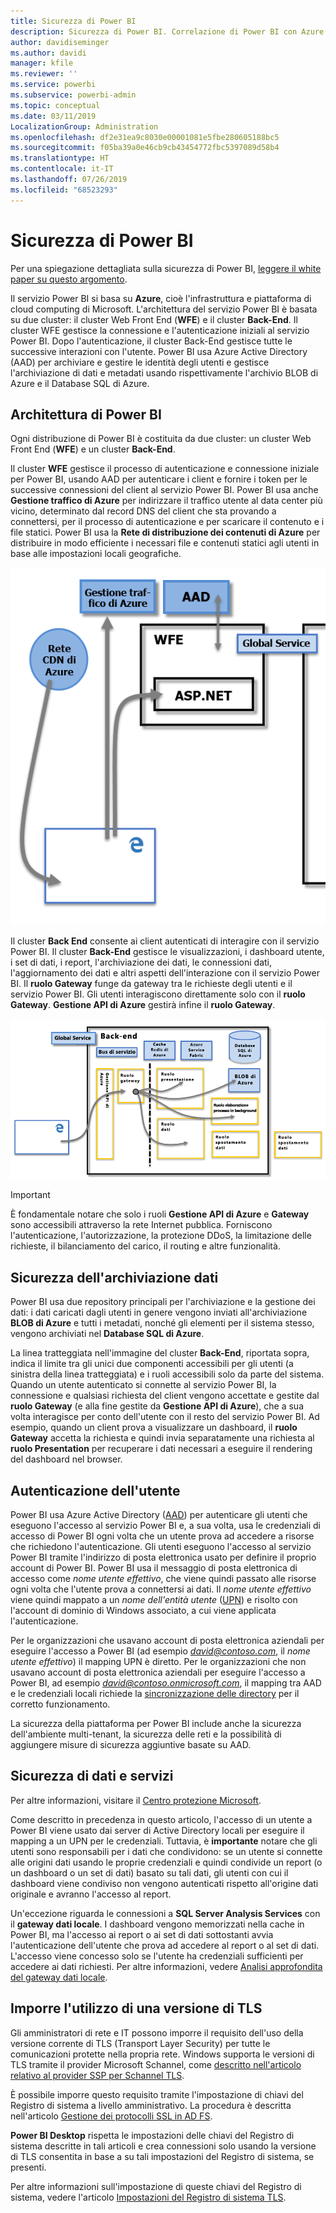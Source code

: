 ```yaml
---
title: Sicurezza di Power BI
description: Sicurezza di Power BI. Correlazione di Power BI con Azure Active Directory e altri servizi di Azure. Questo argomento include inoltre un collegamento a un white paper più approfondito.
author: davidiseminger
ms.author: davidi
manager: kfile
ms.reviewer: ''
ms.service: powerbi
ms.subservice: powerbi-admin
ms.topic: conceptual
ms.date: 03/11/2019
LocalizationGroup: Administration
ms.openlocfilehash: df2e31ea9c8030e00001081e5fbe280605188bc5
ms.sourcegitcommit: f05ba39a0e46cb9cb43454772fbc5397089d58b4
ms.translationtype: HT
ms.contentlocale: it-IT
ms.lasthandoff: 07/26/2019
ms.locfileid: "68523293"
---
```

# <a name="power-bi-security"></a>Sicurezza di Power BI

Per una spiegazione dettagliata sulla sicurezza di Power BI, [leggere il white paper su questo argomento](whitepaper-powerbi-security.md).

Il servizio Power BI si basa su **Azure**, cioè l'infrastruttura e piattaforma di cloud computing di Microsoft. L'architettura del servizio Power BI è basata su due cluster: il cluster Web Front End (**WFE**) e il cluster **Back-End**. Il cluster WFE gestisce la connessione e l'autenticazione iniziali al servizio Power BI. Dopo l'autenticazione, il cluster Back-End gestisce tutte le successive interazioni con l'utente. Power BI usa Azure Active Directory (AAD) per archiviare e gestire le identità degli utenti e gestisce l'archiviazione di dati e metadati usando rispettivamente l'archivio BLOB di Azure e il Database SQL di Azure.

## <a name="power-bi-architecture"></a>Architettura di Power BI

Ogni distribuzione di Power BI è costituita da due cluster: un cluster Web Front End (**WFE**) e un cluster **Back-End**.

Il cluster **WFE** gestisce il processo di autenticazione e connessione iniziale per Power BI, usando AAD per autenticare i client e fornire i token per le successive connessioni del client al servizio Power BI. Power BI usa anche **Gestione traffico di Azure** per indirizzare il traffico utente al data center più vicino, determinato dal record DNS del client che sta provando a connettersi, per il processo di autenticazione e per scaricare il contenuto e i file statici. Power BI usa la **Rete di distribuzione dei contenuti di Azure** per distribuire in modo efficiente i necessari file e contenuti statici agli utenti in base alle impostazioni locali geografiche.

![](media/service-admin-power-bi-security/pbi_security_v2_wfe.png)

Il cluster **Back End** consente ai client autenticati di interagire con il servizio Power BI. Il cluster **Back-End** gestisce le visualizzazioni, i dashboard utente, i set di dati, i report, l'archiviazione dei dati, le connessioni dati, l'aggiornamento dei dati e altri aspetti dell'interazione con il servizio Power BI. Il **ruolo Gateway** funge da gateway tra le richieste degli utenti e il servizio Power BI. Gli utenti interagiscono direttamente solo con il **ruolo Gateway**. **Gestione API di Azure** gestirà infine il **ruolo Gateway**.

![](media/service-admin-power-bi-security/pbi_security_v2_backend_updated.png)

> [!IMPORTANT]
> È fondamentale notare che solo i ruoli **Gestione API di Azure** e **Gateway** sono accessibili attraverso la rete Internet pubblica. Forniscono l'autenticazione, l'autorizzazione, la protezione DDoS, la limitazione delle richieste, il bilanciamento del carico, il routing e altre funzionalità.

## <a name="data-storage-security"></a>Sicurezza dell'archiviazione dati

Power BI usa due repository principali per l'archiviazione e la gestione dei dati: i dati caricati dagli utenti in genere vengono inviati all'archiviazione **BLOB di Azure** e tutti i metadati, nonché gli elementi per il sistema stesso, vengono archiviati nel **Database SQL di Azure**.

La linea tratteggiata nell'immagine del cluster **Back-End**, riportata sopra, indica il limite tra gli unici due componenti accessibili per gli utenti (a sinistra della linea tratteggiata) e i ruoli accessibili solo da parte del sistema. Quando un utente autenticato si connette al servizio Power BI, la connessione e qualsiasi richiesta del client vengono accettate e gestite dal **ruolo Gateway** (e alla fine gestite da **Gestione API di Azure**), che a sua volta interagisce per conto dell'utente con il resto del servizio Power BI. Ad esempio, quando un client prova a visualizzare un dashboard, il **ruolo Gateway** accetta la richiesta e quindi invia separatamente una richiesta al **ruolo Presentation** per recuperare i dati necessari a eseguire il rendering del dashboard nel browser.

## <a name="user-authentication"></a>Autenticazione dell'utente

Power BI usa Azure Active Directory ([AAD](http://azure.microsoft.com/services/active-directory/)) per autenticare gli utenti che eseguono l'accesso al servizio Power BI e, a sua volta, usa le credenziali di accesso di Power BI ogni volta che un utente prova ad accedere a risorse che richiedono l'autenticazione. Gli utenti eseguono l'accesso al servizio Power BI tramite l'indirizzo di posta elettronica usato per definire il proprio account di Power BI. Power BI usa il messaggio di posta elettronica di accesso come *nome utente effettivo*, che viene quindi passato alle risorse ogni volta che l'utente prova a connettersi ai dati. Il *nome utente effettivo* viene quindi mappato a un *nome dell'entità utente* ([UPN](https://msdn.microsoft.com/library/windows/desktop/aa380525\(v=vs.85\).aspx)) e risolto con l'account di dominio di Windows associato, a cui viene applicata l'autenticazione.

Per le organizzazioni che usavano account di posta elettronica aziendali per eseguire l'accesso a Power BI (ad esempio <em>david@contoso.com</em>, il *nome utente effettivo*) il mapping UPN è diretto. Per le organizzazioni che non usavano account di posta elettronica aziendali per eseguire l'accesso a Power BI, ad esempio <em>david@contoso.onmicrosoft.com</em>, il mapping tra AAD e le credenziali locali richiede la [sincronizzazione delle directory](https://technet.microsoft.com/library/jj573653.aspx) per il corretto funzionamento.

La sicurezza della piattaforma per Power BI include anche la sicurezza dell'ambiente multi-tenant, la sicurezza delle reti e la possibilità di aggiungere misure di sicurezza aggiuntive basate su AAD.

## <a name="data-and-service-security"></a>Sicurezza di dati e servizi

Per altre informazioni, visitare il [Centro protezione Microsoft](https://www.microsoft.com/trustcenter).

Come descritto in precedenza in questo articolo, l'accesso di un utente a Power BI viene usato dai server di Active Directory locali per eseguire il mapping a un UPN per le credenziali. Tuttavia, è **importante** notare che gli utenti sono responsabili per i dati che condividono: se un utente si connette alle origini dati usando le proprie credenziali e quindi condivide un report (o un dashboard o un set di dati) basato su tali dati, gli utenti con cui il dashboard viene condiviso non vengono autenticati rispetto all'origine dati originale e avranno l'accesso al report.

Un'eccezione riguarda le connessioni a **SQL Server Analysis Services** con il **gateway dati locale**. I dashboard vengono memorizzati nella cache in Power BI, ma l'accesso ai report o ai set di dati sottostanti avvia l'autenticazione dell'utente che prova ad accedere al report o al set di dati. L'accesso viene concesso solo se l'utente ha credenziali sufficienti per accedere ai dati richiesti. Per altre informazioni, vedere [Analisi approfondita del gateway dati locale](service-gateway-onprem-indepth.md).

## <a name="enforcing-tls-version-usage"></a>Imporre l'utilizzo di una versione di TLS

Gli amministratori di rete e IT possono imporre il requisito dell'uso della versione corrente di TLS (Transport Layer Security) per tutte le comunicazioni protette nella propria rete. Windows supporta le versioni di TLS tramite il provider Microsoft Schannel, come [descritto nell'articolo relativo al provider SSP per Schannel TLS](https://docs.microsoft.com/windows/desktop/SecAuthN/protocols-in-tls-ssl--schannel-ssp-).

È possibile imporre questo requisito tramite l'impostazione di chiavi del Registro di sistema a livello amministrativo. La procedura è descritta nell'articolo [Gestione dei protocolli SSL in AD FS](https://docs.microsoft.com/windows-server/identity/ad-fs/operations/manage-ssl-protocols-in-ad-fs). 

**Power BI Desktop** rispetta le impostazioni delle chiavi del Registro di sistema descritte in tali articoli e crea connessioni solo usando la versione di TLS consentita in base a su tali impostazioni del Registro di sistema, se presenti.

Per altre informazioni sull'impostazione di queste chiavi del Registro di sistema, vedere l'articolo [Impostazioni del Registro di sistema TLS](https://docs.microsoft.com/windows-server/security/tls/tls-registry-settings).
